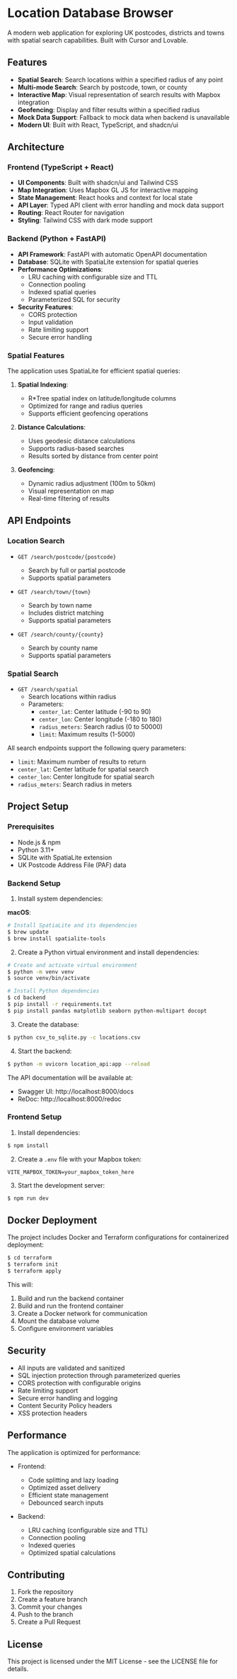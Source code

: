 # Location Database Browser

A modern web application for exploring UK postcodes, districts and towns with spatial search capabilities.
Built with Cursor and Lovable. 


## Features

- **Spatial Search**: Search locations within a specified radius of any point
- **Multi-mode Search**: Search by postcode, town, or county
- **Interactive Map**: Visual representation of search results with Mapbox integration
- **Geofencing**: Display and filter results within a specified radius
- **Mock Data Support**: Fallback to mock data when backend is unavailable
- **Modern UI**: Built with React, TypeScript, and shadcn/ui

## Architecture

### Frontend (TypeScript + React)

- **UI Components**: Built with shadcn/ui and Tailwind CSS
- **Map Integration**: Uses Mapbox GL JS for interactive mapping
- **State Management**: React hooks and context for local state
- **API Layer**: Typed API client with error handling and mock data support
- **Routing**: React Router for navigation
- **Styling**: Tailwind CSS with dark mode support

### Backend (Python + FastAPI)

- **API Framework**: FastAPI with automatic OpenAPI documentation
- **Database**: SQLite with SpatiaLite extension for spatial queries
- **Performance Optimizations**:
  - LRU caching with configurable size and TTL
  - Connection pooling
  - Indexed spatial queries
  - Parameterized SQL for security
- **Security Features**:
  - CORS protection
  - Input validation
  - Rate limiting support
  - Secure error handling

### Spatial Features

The application uses SpatiaLite for efficient spatial queries:

1. **Spatial Indexing**:
   - R*Tree spatial index on latitude/longitude columns
   - Optimized for range and radius queries
   - Supports efficient geofencing operations

2. **Distance Calculations**:
   - Uses geodesic distance calculations
   - Supports radius-based searches
   - Results sorted by distance from center point

3. **Geofencing**:
   - Dynamic radius adjustment (100m to 50km)
   - Visual representation on map
   - Real-time filtering of results

## API Endpoints

### Location Search

- `GET /search/postcode/{postcode}`
  - Search by full or partial postcode
  - Supports spatial parameters

- `GET /search/town/{town}`
  - Search by town name
  - Includes district matching
  - Supports spatial parameters

- `GET /search/county/{county}`
  - Search by county name
  - Supports spatial parameters

### Spatial Search

- `GET /search/spatial`
  - Search locations within radius
  - Parameters:
    - `center_lat`: Center latitude (-90 to 90)
    - `center_lon`: Center longitude (-180 to 180)
    - `radius_meters`: Search radius (0 to 50000)
    - `limit`: Maximum results (1-5000)

All search endpoints support the following query parameters:
- `limit`: Maximum number of results to return
- `center_lat`: Center latitude for spatial search
- `center_lon`: Center longitude for spatial search
- `radius_meters`: Search radius in meters

## Project Setup

### Prerequisites

- Node.js & npm
- Python 3.11+
- SQLite with SpatiaLite extension
- UK Postcode Address File (PAF) data

### Backend Setup

1. Install system dependencies:

**macOS**:
```bash
# Install SpatiaLite and its dependencies
$ brew update
$ brew install spatialite-tools
```

2. Create a Python virtual environment and install dependencies:
```bash
# Create and activate virtual environment
$ python -m venv venv
$ source venv/bin/activate

# Install Python dependencies
$ cd backend
$ pip install -r requirements.txt
$ pip install pandas matplotlib seaborn python-multipart docopt
```

3. Create the database:
```bash
$ python csv_to_sqlite.py -c locations.csv
```

4. Start the backend:
```bash
$ python -m uvicorn location_api:app --reload
```

The API documentation will be available at:
- Swagger UI: http://localhost:8000/docs
- ReDoc: http://localhost:8000/redoc

### Frontend Setup

1. Install dependencies:
```bash
$ npm install
```

2. Create a `.env` file with your Mapbox token:
```
VITE_MAPBOX_TOKEN=your_mapbox_token_here
```

3. Start the development server:
```bash
$ npm run dev
```

## Docker Deployment

The project includes Docker and Terraform configurations for containerized deployment:

```bash
$ cd terraform
$ terraform init
$ terraform apply
```

This will:
1. Build and run the backend container
2. Build and run the frontend container
3. Create a Docker network for communication
4. Mount the database volume
5. Configure environment variables

## Security

- All inputs are validated and sanitized
- SQL injection protection through parameterized queries
- CORS protection with configurable origins
- Rate limiting support
- Secure error handling and logging
- Content Security Policy headers
- XSS protection headers

## Performance

The application is optimized for performance:

- Frontend:
  - Code splitting and lazy loading
  - Optimized asset delivery
  - Efficient state management
  - Debounced search inputs

- Backend:
  - LRU caching (configurable size and TTL)
  - Connection pooling
  - Indexed queries
  - Optimized spatial calculations

## Contributing

1. Fork the repository
2. Create a feature branch
3. Commit your changes
4. Push to the branch
5. Create a Pull Request

## License

This project is licensed under the MIT License - see the LICENSE file for details.
